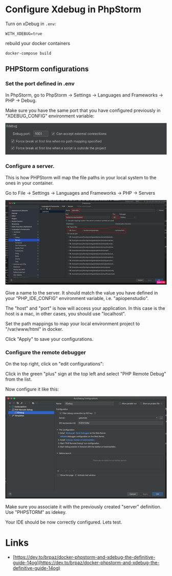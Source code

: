 # Configure Xdebug in PhpStorm

Turn on xDebug in ```.env```:

    WITH_XDEBUG=true

rebuild your docker containers

    docker-compose build

## PHPStorm configurations

### Set the port defined in .env

In PhpStorm, go to PhpStorm -> Settings -> Languages and Frameworks -> PHP -> Debug.

Make sure you have the same port that you have configured previously in "XDEBUG_CONFIG" environment variable:

![Set xDebug port](../../images/installation/docker/xdebug_port.png)

### Configure a server.

This is how PHPStorm will map the file paths in your local system to the ones in your container.

Go to File -> Settings -> Languages and Frameworks -> PHP -> Servers

![Configure the xDebug server](../../images/installation/docker/xdebug_server.png)

Give a name to the server. It should match the value you have defined in your "PHP_IDE_CONFIG" environment variable,
i.e. "apiopenstudio".

The "host" and "port" is how will access your application.
In this case is the host is a mac, in other cases, you should use "localhost".

Set the path mappings to map your local environment project to "/var/www/html" in docker.

Click "Apply" to save your configurations.

### Configure the remote debugger

On the top right, click on "edit configurations":

Click in the green "plus" sign at the top left and select "PHP Remote Debug" from the list.

Now configure it like this:

![Configure the xDebug remote debugger](../../images/installation/docker/xdebug_remote_debug.png)

Make sure you associate it with the previously created "server" definition. Use "PHPSTORM" as idekey.

Your IDE should be now correctly configured. Lets test.

# Links

* [https://dev.to/brpaz/docker-phpstorm-and-xdebug-the-definitive-guide-14og](https://dev.to/brpaz/docker-phpstorm-and-xdebug-the-definitive-guide-14og)

